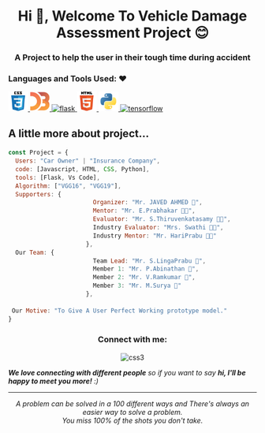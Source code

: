 <h1 align="center">Hi 👋, Welcome To Vehicle Damage Assessment Project 😊</h1>
<h3 align="center">A Project to help the user in their tough time during accident</h3>

<p align="left">
</p>

<h3 align="left">Languages and Tools Used: ❤️</h3>
<p align="left"> <a href="https://www.w3schools.com/css/" target="_blank" rel="noreferrer"> <img src="https://raw.githubusercontent.com/devicons/devicon/master/icons/css3/css3-original-wordmark.svg" alt="css3" width="40" height="40"/> </a> <a href="https://d3js.org/" target="_blank" rel="noreferrer"> <img src="https://raw.githubusercontent.com/devicons/devicon/master/icons/d3js/d3js-original.svg" alt="d3js" width="40" height="40"/> </a> <a href="https://flask.palletsprojects.com/" target="_blank" rel="noreferrer"> <img src="https://www.vectorlogo.zone/logos/pocoo_flask/pocoo_flask-icon.svg" alt="flask" width="40" height="40"/> </a> <a href="https://www.w3.org/html/" target="_blank" rel="noreferrer"> <img src="https://raw.githubusercontent.com/devicons/devicon/master/icons/html5/html5-original-wordmark.svg" alt="html5" width="40" height="40"/> </a> <a href="https://www.python.org" target="_blank" rel="noreferrer"> <img src="https://raw.githubusercontent.com/devicons/devicon/master/icons/python/python-original.svg" alt="python" width="40" height="40"/> </a> <a href="https://www.tensorflow.org" target="_blank" rel="noreferrer"> <img src="https://www.vectorlogo.zone/logos/tensorflow/tensorflow-icon.svg" alt="tensorflow" width="40" height="40"/> </a> </p>

<div>
<h2> A little more about project...</h2>  

```javascript
const Project = {
  Users: "Car Owner" | "Insurance Company",
  code: [Javascript, HTML, CSS, Python],
  tools: [Flask, Vs Code],
  Algorithm: ["VGG16", "VGG19"],
  Supporters: {
                        Organizer: "Mr. JAVED AHMED 🤩",
                        Mentor: "Mr. E.Prabhakar 👨‍💻",
                        Evaluator: "Mr. S.Thiruvenkatasamy 👨‍💼",
                        Industry Evaluator: "Mrs. Swathi 👩‍💼",
                        Industry Mentor: "Mr. HariPrabu 👨‍💻"                        
                      },
  Our Team: {
                        Team Lead: "Mr. S.LingaPrabu 💚",
                        Member 1: "Mr. P.Abinathan 💙",
                        Member 2: "Mr. V.Ramkumar 💛",
                        Member 3: "Mr. M.Surya 💜"
                      },
                        
 Our Motive: "To Give A User Perfect Working prototype model."
}
```

<h3 align="center">Connect with me:</h3>
<center>
<p align="center">
<img align="center" width="150px" height="150px" src="https://user-images.githubusercontent.com/83654282/200125868-78820e00-5d25-4f1e-8ad1-fbe0de28911f.png" alt="css3" width="40" height="40"/></center>
</p>
<em><b>We love connecting with different people</b> so if you want to say <b>hi, I'll be happy to meet you more!</b> :)</em>

---

</div>

<p align="center">
   <i>A problem can be solved in a 100 different ways and There's always an easier way to solve a problem.</i>
   <br>
   <i>You miss 100% of the shots you don't take.</i>
   <br>
<br>
<br>
</p>
